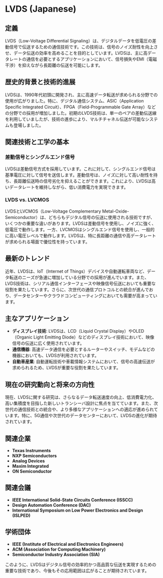 # LVDS (Japanese)

## 定義

LVDS（Low-Voltage Differential Signaling）は、デジタルデータを低電圧の差動信号で伝送するための通信技術です。この技術は、信号のノイズ耐性を向上させ、データ伝送の効率を高めることを目的としています。LVDSは、主に高データレートの通信を必要とするアプリケーションにおいて、信号損失やEMI（電磁干渉）を抑えながら長距離の伝送を可能にします。

## 歴史的背景と技術的進展

LVDSは、1990年代初頭に開発され、主に高速データ転送が求められる分野での使用が広がりました。特に、デジタル通信システム、ASIC（Application Specific Integrated Circuit）、FPGA（Field-Programmable Gate Array）などの分野での採用が増加しました。初期のLVDS技術は、単一のペアの差動伝送線を利用していましたが、技術の進歩により、マルチチャネル伝送が可能なシステムも登場しました。

## 関連技術と工学の基本

### 差動信号とシングルエンド信号

LVDSは差動信号方式を採用しています。これに対して、シングルエンド信号は基準電圧に対して信号を送信します。差動信号は、ノイズに対して高い耐性を持ち、長距離伝送時の信号劣化を抑えることができます。これにより、LVDSは高いデータレートを維持しながら、低い消費電力を実現できます。

### LVDS vs. LVCMOS

LVDSとLVCMOS（Low-Voltage Complementary Metal-Oxide-Semiconductor）は、どちらもデジタル信号の伝送に使用される技術ですが、いくつかの重要な違いがあります。LVDSは差動信号を使用し、ノイズに強く、低電圧で動作します。一方、LVCMOSはシングルエンド信号を使用し、一般的に高い電圧レベルで動作します。LVDSは、特に長距離の通信や高データレートが求められる場面で優位性を持っています。

## 最新のトレンド

近年、LVDSは、IoT（Internet of Things）デバイスや自動運転車両など、データ転送のニーズが急速に増加している分野での採用が進んでいます。また、LVDS技術は、シリアル通信インターフェースや映像信号伝送においても重要な役割を果たしています。さらに、次世代の通信プロトコルとの統合が進んでおり、データセンターやクラウドコンピューティングにおいても需要が高まっています。

## 主なアプリケーション

- **ディスプレイ技術**: LVDSは、LCD（Liquid Crystal Display）やOLED（Organic Light Emitting Diode）などのディスプレイ技術において、映像信号の伝送に広く使用されています。
- **通信機器**: 高速データ通信を必要とするルーターやスイッチ、モデムなどの機器においても、LVDSが利用されています。
- **自動車産業**: 自動運転技術や車載情報システムにおいて、信号の高速伝送が求められるため、LVDSが重要な役割を果たしています。

## 現在の研究動向と将来の方向性

現在、LVDSに関する研究は、さらなるデータ転送速度の向上、低消費電力化、高い集積度を目指した新しいトランシーバ設計に焦点を当てています。また、次世代の通信技術との統合や、より多様なアプリケーションへの適応が進められています。特に、5G通信や次世代のデータセンターにおいて、LVDSの進化が期待されています。

## 関連企業

- **Texas Instruments**
- **NXP Semiconductors**
- **Analog Devices**
- **Maxim Integrated**
- **ON Semiconductor**

## 関連会議

- **IEEE International Solid-State Circuits Conference (ISSCC)**
- **Design Automation Conference (DAC)**
- **International Symposium on Low Power Electronics and Design (ISLPED)**

## 学術団体

- **IEEE (Institute of Electrical and Electronics Engineers)**
- **ACM (Association for Computing Machinery)**
- **Semiconductor Industry Association (SIA)**

このように、LVDSはデジタル信号の効率的かつ高品質な伝送を実現するための重要な技術であり、今後もその応用範囲は広がることが期待されています。